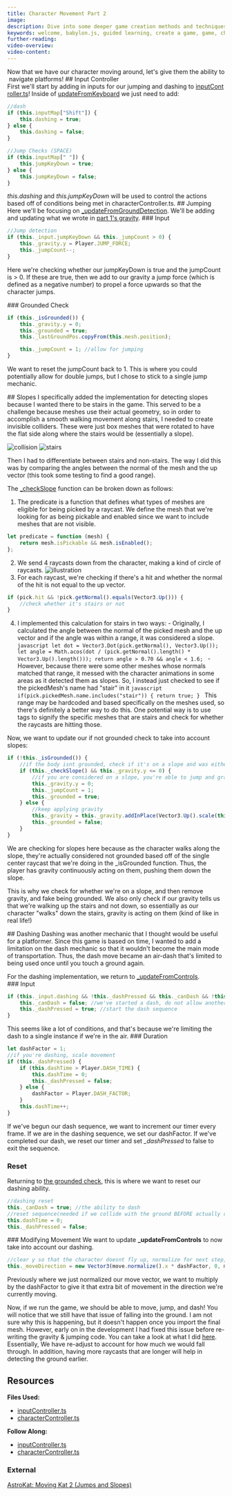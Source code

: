 ```yaml
---
title: Character Movement Part 2
image:
description: Dive into some deeper game creation methods and techniques.
keywords: welcome, babylon.js, guided learning, create a game, game, character movement
further-reading:
video-overview:
video-content:
---
```


Now that we have our character moving around, let's give them the ability to navigate platforms!
## Input Controller
First we'll start by adding in inputs for our jumping and dashing to [inputController.ts](https://github.com/BabylonJS/SummerFestival/blob/master/src/inputController.ts)!
Inside of [updateFromKeyboard](/guidedLearning/createAGame/characterMovePt1#input-controller) we just need to add:

```javascript
//dash
if (this.inputMap["Shift"]) {
    this.dashing = true;
} else {
    this.dashing = false;
}

//Jump Checks (SPACE)
if (this.inputMap[" "]) {
    this.jumpKeyDown = true;
} else {
    this.jumpKeyDown = false;
}
```

_this.dashing_ and _this.jumpKeyDown_ will be used to control the actions based off of conditions being met in characterController.ts.
## Jumping
Here we'll be focusing on [\_updateFromGroundDetection](https://github.com/BabylonJS/SummerFestival/blob/a0abccc2efbb7399820efe2e25f53bb5b4a02500/src/characterController.ts#L355). We'll be adding and updating what we wrote in [part 1's gravity](/guidedLearning/createAGame/characterMovePt1#raycasts).
### Input

```javascript
//Jump detection
if (this._input.jumpKeyDown && this._jumpCount > 0) {
    this._gravity.y = Player.JUMP_FORCE;
    this._jumpCount--;
}
```

Here we're checking whether our jumpKeyDown is true and the jumpCount is > 0. If these are true, then we add to our gravity a jump force (which is defined as a negative number) to propel a force upwards so that the character jumps.

### Grounded Check

```javascript
if (this._isGrounded()) {
    this._gravity.y = 0;
    this._grounded = true;
    this._lastGroundPos.copyFrom(this.mesh.position);

    this._jumpCount = 1; //allow for jumping
}
```

We want to reset the jumpCount back to 1. This is where you could potentially allow for double jumps, but I chose to stick to a single jump mechanic.

## Slopes
I specifically added the implementation for detecting slopes because I wanted there to be stairs in the game. This served to be a challenge because meshes use their actual geometry, so in order to accomplish a smooth walking movement along stairs, I needed to create invisible colliders. These were just box meshes that were rotated to have the flat side along where the stairs would be (essentially a slope).

![collision](/img/how_to/create-a-game/slopecollision.png) ![stairs](/img/how_to/create-a-game/stairs.png)

Then I had to differentiate between stairs and non-stairs. The way I did this was by comparing the angles between the normal of the mesh and the up vector (this took some testing to find a good range).

The [\_checkSlope](https://github.com/BabylonJS/SummerFestival/blob/a0abccc2efbb7399820efe2e25f53bb5b4a02500/src/characterController.ts#L309) function can be broken down as follows:

1. The predicate is a function that defines what types of meshes are eligible for being picked by a raycast. We define the mesh that we're looking for as being pickable and enabled since we want to include meshes that are not visible.

```javascript
let predicate = function (mesh) {
    return mesh.isPickable && mesh.isEnabled();
};
```

2. We send 4 raycasts down from the character, making a kind of circle of raycasts.
   ![illustration](/img/how_to/create-a-game/sloperaycast.png)
3. For each raycast, we're checking if there's a hit and whether the normal of the hit is not equal to the up vector.

```javascript
if (pick.hit && !pick.getNormal().equals(Vector3.Up())) {
    //check whether it's stairs or not
}
```

4. I implemented this calculation for stairs in two ways: - Originally, I calculated the angle between the normal of the picked mesh and the up vector and if the angle was within a range, it was considered a slope.
   `javascript let dot = Vector3.Dot(pick.getNormal(), Vector3.Up()); let angle = Math.acos(dot / (pick.getNormal().length() * Vector3.Up().length())); return angle > 0.70 && angle < 1.6; ` - However, because there were some other meshes whose normals matched that range, it messed with the character animations in some areas as it detected them as slopes. So, I instead just checked to see if the pickedMesh's name had "stair" in it
   `javascript if(pick.pickedMesh.name.includes("stair")) { return true; } `
   This range may be hardcoded and based specifically on the meshes used, so there's definitely a better way to do this. One potential way is to use tags to signify the specific meshes that are stairs and check for whether the raycasts are hitting those.

Now, we want to update our if not grounded check to take into account slopes:

```javascript
if (!this._isGrounded()) {
    //if the body isnt grounded, check if it's on a slope and was either falling or walking onto it
    if (this._checkSlope() && this._gravity.y <= 0) {
        //if you are considered on a slope, you're able to jump and gravity wont affect you
        this._gravity.y = 0;
        this._jumpCount = 1;
        this._grounded = true;
    } else {
        //keep applying gravity
        this._gravity = this._gravity.addInPlace(Vector3.Up().scale(this._deltaTime * Player.GRAVITY));
        this._grounded = false;
    }
}
```

We are checking for slopes here because as the character walks along the slope, they're actually considered not grounded based off of the single center raycast that we're doing in the \_isGrounded function. Thus, the player has gravity continuously acting on them, pushing them down the slope.

This is why we check for whether we're on a slope, and then remove gravity, and fake being grounded. We also only check if our gravity tells us that we're walking up the stairs and not down, so essentially as our character "walks" down the stairs, gravity is acting on them (kind of like in real life!)

## Dashing
Dashing was another mechanic that I thought would be useful for a platformer. Since this game is based on time, I wanted to add a limitation on the dash mechanic so that it wouldn't become the main mode of transportation. Thus, the dash move became an air-dash that's limited to being used once until you touch a ground again.

For the dashing implementation, we return to [\_updateFromControls](https://github.com/BabylonJS/SummerFestival/blob/a0abccc2efbb7399820efe2e25f53bb5b4a02500/src/characterController.ts#L170).
### Input

```javascript
if (this._input.dashing && !this._dashPressed && this._canDash && !this._grounded) {
    this._canDash = false; //we've started a dash, do not allow another
    this._dashPressed = true; //start the dash sequence
}
```

This seems like a lot of conditions, and that's because we're limiting the dash to a single instance if we're in the air.
### Duration

```javascript
let dashFactor = 1;
//if you're dashing, scale movement
if (this._dashPressed) {
    if (this.dashTime > Player.DASH_TIME) {
        this.dashTime = 0;
        this._dashPressed = false;
    } else {
        dashFactor = Player.DASH_FACTOR;
    }
    this.dashTime++;
}
```

If we've begun our dash sequence, we want to increment our timer every frame. If we are in the dashing sequence, we set our dashFactor. If we've completed our dash, we reset our timer and set _\_dashPressed_ to false to exit the sequence.

### Reset

Returning to [the grounded check](#grounded-check), this is where we want to reset our dashing ability.

```javascript
//dashing reset
this._canDash = true; //the ability to dash
//reset sequence(needed if we collide with the ground BEFORE actually completing the dash duration)
this.dashTime = 0;
this._dashPressed = false;
```

### Modifying Movement
We want to update **\_updateFromControls** to now take into account our dashing.

```javascript
//clear y so that the character doesnt fly up, normalize for next step, taking into account whether we've DASHED or not
this._moveDirection = new Vector3(move.normalize().x * dashFactor, 0, move.normalize().z * dashFactor);
```

Previously where we just normalized our move vector, we want to multiply by the dashFactor to give it that extra bit of movement in the direction we're currently moving.

Now, if we run the game, we should be able to move, jump, and dash! You will notice that we still have that issue of falling into the ground. I am not sure why this is happening, but it doesn't happen once you import the final mesh. However, early on in the development I had fixed this issue before re-writing the gravity & jumping code. You can take a look at what I did [here](https://github.com/BabylonJS/SummerFestival/blob/master/tutorial/oldUpdateGround.txt). Essentially, We have re-adjust to account for how much we would fall through. In addition, having more raycasts that are longer will help in detecting the ground earlier.

## Resources

**Files Used:**

-   [inputController.ts](https://github.com/BabylonJS/SummerFestival/blob/master/src/inputController.ts)
-   [characterController.ts](https://github.com/BabylonJS/SummerFestival/blob/master/src/characterController.ts)

**Follow Along:**

-   [inputController.ts](https://github.com/BabylonJS/SummerFestival/blob/master/tutorial/characterMove2/inputController.ts)
-   [characterController.ts](https://github.com/BabylonJS/SummerFestival/blob/master/tutorial/characterMove2/characterController.ts)

### External

[AstroKat: Moving Kat 2 (Jumps and Slopes)](https://www.patreon.com/posts/35207209)

